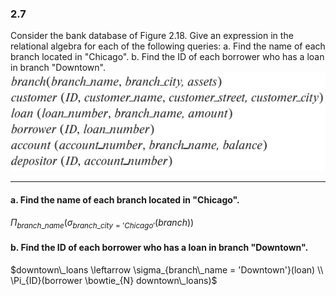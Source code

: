 ### 2.7

Consider the bank database of Figure 2.18. Give an expression in the relational algebra for each of the following queries:
a. Find the name of each branch located in "Chicago".
b. Find the ID of each borrower who has a loan in branch "Downtown".
![alt text](image-2.png)

---

#### a. Find the name of each branch located in "Chicago".

$\Pi_{branch\_name}(\sigma_{branch\_city='Chicago'}(branch))$

#### b. Find the ID of each borrower who has a loan in branch "Downtown".

$downtown\_loans \leftarrow \sigma_{branch\_name = 'Downtown'}(loan) \\ 
\Pi_{ID}(borrower \bowtie_{N} downtown\_loans)$